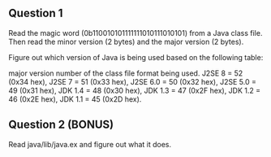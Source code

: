 ## Question 1

Read the magic word (0b110010101111111010111010101) from a Java class file.
Then read the minor version (2 bytes) and the major version (2 bytes).

Figure out which version of Java is being used based on the following table:

major version number of the class file format being used.
J2SE 8 = 52 (0x34 hex),
J2SE 7 = 51 (0x33 hex),
J2SE 6.0 = 50 (0x32 hex),
J2SE 5.0 = 49 (0x31 hex),
JDK 1.4 = 48 (0x30 hex),
JDK 1.3 = 47 (0x2F hex),
JDK 1.2 = 46 (0x2E hex),
JDK 1.1 = 45 (0x2D hex).

## Question 2 (BONUS)

Read java/lib/java.ex and figure out what it does.

